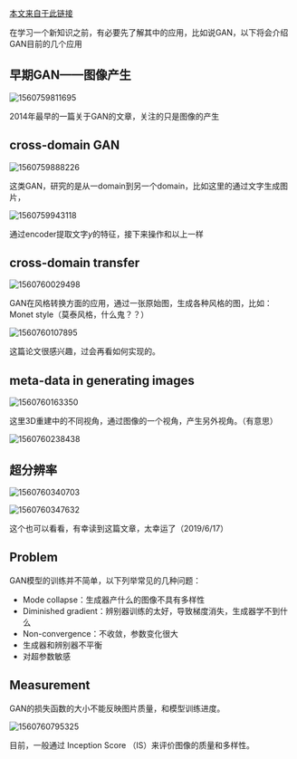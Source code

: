 [本文来自于此链接](https://medium.com/@jonathan_hui/gan-a-comprehensive-review-into-the-gangsters-of-gans-part-1-95ff52455672)

在学习一个新知识之前，有必要先了解其中的应用，比如说GAN，以下将会介绍GAN目前的几个应用

##  早期GAN——图像产生

![1560759811695](C:\Users\fanzhihao\AppData\Roaming\Typora\typora-user-images\1560759811695.png)

2014年最早的一篇关于GAN的文章，关注的只是图像的产生

## cross-domain GAN

![1560759888226](C:\Users\fanzhihao\AppData\Roaming\Typora\typora-user-images\1560759888226.png)

这类GAN，研究的是从一domain到另一个domain，比如这里的通过文字生成图片，

![1560759943118](C:\Users\fanzhihao\AppData\Roaming\Typora\typora-user-images\1560759943118.png)

 通过encoder提取文字$y$的特征，接下来操作和以上一样

##   cross-domain transfer

![1560760029498](C:\Users\fanzhihao\AppData\Roaming\Typora\typora-user-images\1560760029498.png)

GAN在风格转换方面的应用，通过一张原始图，生成各种风格的图，比如：Monet style（莫泰风格，什么鬼？？）

![1560760107895](C:\Users\fanzhihao\AppData\Roaming\Typora\typora-user-images\1560760107895.png)

这篇论文很感兴趣，过会再看如何实现的。

## meta-data in generating images

![1560760163350](C:\Users\fanzhihao\AppData\Roaming\Typora\typora-user-images\1560760163350.png)

这里3D重建中的不同视角，通过图像的一个视角，产生另外视角。（有意思）

![1560760238438](C:\Users\fanzhihao\AppData\Roaming\Typora\typora-user-images\1560760238438.png)

## 超分辨率 

![1560760340703](C:\Users\fanzhihao\AppData\Roaming\Typora\typora-user-images\1560760340703.png)

![1560760347632](C:\Users\fanzhihao\AppData\Roaming\Typora\typora-user-images\1560760347632.png)

这个也可以看看，有幸读到这篇文章，太幸运了（2019/6/17）

## Problem

GAN模型的训练并不简单，以下列举常见的几种问题：

- Mode collapse：生成器产什么的图像不具有多样性
- Diminished gradient：辨别器训练的太好，导致梯度消失，生成器学不到什么
- Non-convergence：不收敛，参数变化很大
- 生成器和辨别器不平衡
- 对超参数敏感

## Measurement

GAN的损失函数的大小不能反映图片质量，和模型训练进度。

![1560760795325](C:\Users\fanzhihao\AppData\Roaming\Typora\typora-user-images\1560760795325.png)

目前，一般通过 Inception Score （IS）来评价图像的质量和多样性。